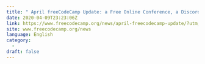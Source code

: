 ```yaml
---
title: " April freeCodeCamp Update: a Free Online Conference, a Discord Chat Room, a New AWS Course, and more "
date: 2020-04-09T23:23:06Z
link: https://www.freecodecamp.org/news/april-freecodecamp-update/?utm_medium=RSS&utm_source=news.12bit.vn
site: www.freecodecamp.org/news
language: English
category:
  -   
draft: false
---
```

